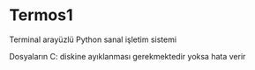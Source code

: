# Termos1
Terminal arayüzlü Python sanal işletim sistemi

Dosyaların C: diskine ayıklanması gerekmektedir yoksa hata verir
